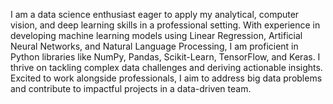 
I am a data science enthusiast eager to apply my analytical, computer vision, and deep learning skills in a professional setting.
With experience in developing machine learning models using Linear Regression, Artificial Neural Networks, and Natural Language Processing, 
I am proficient in Python libraries like NumPy, Pandas, Scikit-Learn, TensorFlow, and Keras. 
I thrive on tackling complex data challenges and deriving actionable insights. Excited to work alongside professionals, 
I aim to address big data problems and contribute to impactful projects in a data-driven team. 

 

 

